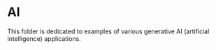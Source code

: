 # AI
This folder is dedicated to examples of various generative AI (artificial intelligence) applications.


